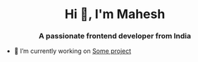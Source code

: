 <h1 align="center">Hi 👋, I'm Mahesh</h1>
<h3 align="center">A passionate frontend developer from India</h3>

- 🔭 I’m currently working on [Some project](none)


